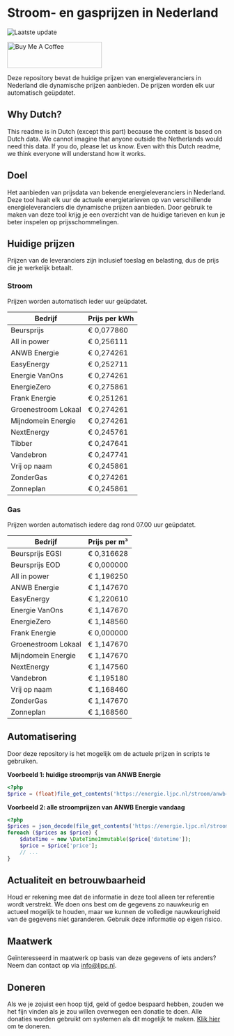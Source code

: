 # Stroom- en gasprijzen in Nederland

![Laatste update](https://img.shields.io/badge/laatste%20update-2024--07--08%2009%3A00%20CET-brightgreen)

<a href="https://www.buymeacoffee.com/Lars-" target="_blank"><img src="https://cdn.buymeacoffee.com/buttons/v2/default-orange.png" alt="Buy Me A Coffee" height="60" style="height: 60px !important;width: 217px !important;" ></a>

Deze repository bevat de huidige prijzen van energieleveranciers in Nederland die dynamische prijzen aanbieden. De prijzen worden elk uur automatisch geüpdatet.

## Why Dutch?

This readme is in Dutch (except this part) because the content is based on Dutch data. We cannot imagine that anyone outside the Netherlands would need this data. If you do, please let us know. Even with this Dutch readme, we think
everyone will understand how it works.

## Doel

Het aanbieden van prijsdata van bekende energieleveranciers in Nederland. Deze tool haalt elk uur de actuele energietarieven op van verschillende energieleveranciers die dynamische prijzen aanbieden. Door gebruik te maken van deze tool
krijg je een overzicht van de huidige tarieven en kun je beter inspelen op prijsschommelingen.

## Huidige prijzen

Prijzen van de leveranciers zijn inclusief toeslag en belasting, dus de prijs die je werkelijk betaalt.

### Stroom

Prijzen worden automatisch ieder uur geüpdatet.

 Bedrijf | Prijs per kWh 
---------|---------------
Beursprijs | € 0,077860
All in power | € 0,256111
ANWB Energie | € 0,274261
EasyEnergy | € 0,252711
Energie VanOns | € 0,274261
EnergieZero | € 0,275861
Frank Energie | € 0,251261
Groenestroom Lokaal | € 0,274261
Mijndomein Energie | € 0,274261
NextEnergy | € 0,245761
Tibber | € 0,247641
Vandebron | € 0,247741
Vrij op naam | € 0,245861
ZonderGas | € 0,274261
Zonneplan | € 0,245861


### Gas

Prijzen worden automatisch iedere dag rond 07.00 uur geüpdatet.

 Bedrijf | Prijs per m³ 
---------|--------------
Beursprijs EGSI | € 0,316628
Beursprijs EOD | € 0,000000
All in power | € 1,196250
ANWB Energie | € 1,147670
EasyEnergy | € 1,220610
Energie VanOns | € 1,147670
EnergieZero | € 1,148560
Frank Energie | € 0,000000
Groenestroom Lokaal | € 1,147670
Mijndomein Energie | € 1,147670
NextEnergy | € 1,147560
Vandebron | € 1,195180
Vrij op naam | € 1,168460
ZonderGas | € 1,147670
Zonneplan | € 1,168560


## Automatisering

Door deze repository is het mogelijk om de actuele prijzen in scripts te gebruiken.

**Voorbeeld 1: huidige stroomprijs van ANWB Energie**

```php
<?php
$price = (float)file_get_contents('https://energie.ljpc.nl/stroom/anwb-energie-nu.txt');

```

**Voorbeeld 2: alle stroomprijzen van ANWB Energie vandaag**

```php
<?php
$prices = json_decode(file_get_contents('https://energie.ljpc.nl/stroom/all-in-power-vandaag.json'),true);
foreach ($prices as $price) {
    $dateTime = new \DateTimeImmutable($price['datetime']);
    $price = $price['price'];
    // ...
}
```

## Actualiteit en betrouwbaarheid

Houd er rekening mee dat de informatie in deze tool alleen ter referentie wordt verstrekt. We doen ons best om de gegevens zo nauwkeurig en actueel mogelijk te houden, maar we kunnen de volledige nauwkeurigheid van de gegevens niet
garanderen. Gebruik deze informatie op eigen risico.

## Maatwerk

Geïnteresseerd in maatwerk op basis van deze gegevens of iets anders? Neem dan contact op
via [info@ljpc.nl](mailto:info@ljpc.nl?subject=Energie%20prijzen).

## Doneren

Als we je zojuist een hoop tijd, geld of gedoe bespaard hebben, zouden we het fijn vinden als je zou willen overwegen een
donatie te doen. Alle donaties worden gebruikt om systemen als dit mogelijk te
maken. [Klik hier](https://www.buymeacoffee.com/Lars-) om te doneren.
